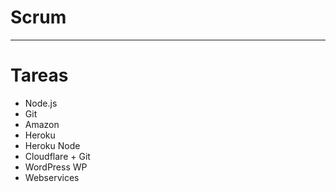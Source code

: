 # Scrum

-------------------

# Tareas
- Node.js
- Git
- Amazon
- Heroku
- Heroku Node
- Cloudflare + Git
- WordPress WP
- Webservices
